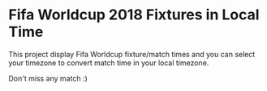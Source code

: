 # Fifa Worldcup 2018 Fixtures in Local Time

This project display Fifa Worldcup fixture/match times and you can select your timezone to convert match time in your local timezone. 

Don't miss any match :)

 